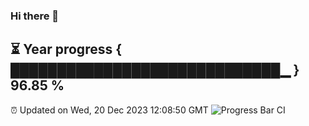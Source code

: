 ### Hi there 👋
⏳ Year progress { █████████████████████████████▁ } 96.85 %
---
⏰ Updated on Wed, 20 Dec 2023 12:08:50 GMT
![Progress Bar CI](https://github.com/Moyi321/Moyi321/workflows/Progress%20Bar%20CI/badge.svg)
